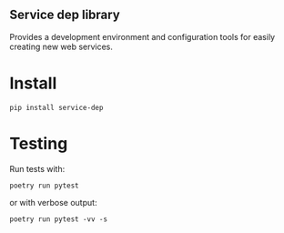 ## Service dep library

Provides a development environment and configuration tools for easily creating new web services.


# Install
```shell script
pip install service-dep
```

# Testing
Run tests with:

```shell script
poetry run pytest
```

or with verbose output:
```shell script
poetry run pytest -vv -s
```
